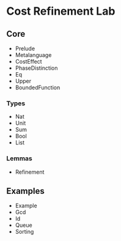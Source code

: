 # Cost Refinement Lab

## Core
- Prelude
- Metalanguage
- CostEffect
- PhaseDistinction
- Eq
- Upper
- BoundedFunction

### Types
- Nat
- Unit
- Sum
- Bool
- List

### Lemmas
- Refinement

## Examples
- Example
- Gcd
- Id
- Queue
- Sorting
